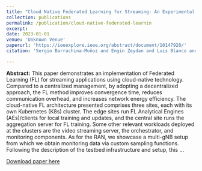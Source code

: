 ```yaml
---
title: "Cloud Native Federated Learning for Streaming: An Experimental Demonstrator"
collection: publications
permalink: /publication/cloud-native-federated-learnin
excerpt:
date: 2023-01-01
venue: 'Unknown Venue'
paperurl: 'https://ieeexplore.ieee.org/abstract/document/10147920/'
citation: 'Sergio Barrachina-Muñoz and Engin Zeydan and Luis Blanco and Luca Vettori and Farhad Rezazadeh and Josep Mangues-Bafalluy (2023). Cloud Native Federated Learning for Streaming: An Experimental Demonstrator. <i>Unknown Venue</i>.'

---
```

**Abstract:** This paper demonstrates an implementation of Federated Learning (FL) for streaming applications using cloud-native technology. Compared to a centralized management, by adopting a decentralized approach, the FL method improves convergence time, reduces communication overhead, and increases network energy efficiency. The cloud-native FL architecture presented comprises three sites, each with its own Kubernetes (K8s) cluster. The edge sites run FL Analytical Engines (AEs)/clients for local training and updates, and the central site runs the aggregation server for FL training. Some other relevant workloads deployed at the clusters are the video streaming server, the orchestrator, and monitoring components. As for the RAN, we showcase a multi-gNB setup from which we obtain monitoring data via custom sampling functions. Following the description of the testbed infrastructure and setup, this …

[Download paper here](https://ieeexplore.ieee.org/abstract/document/10147920/)
